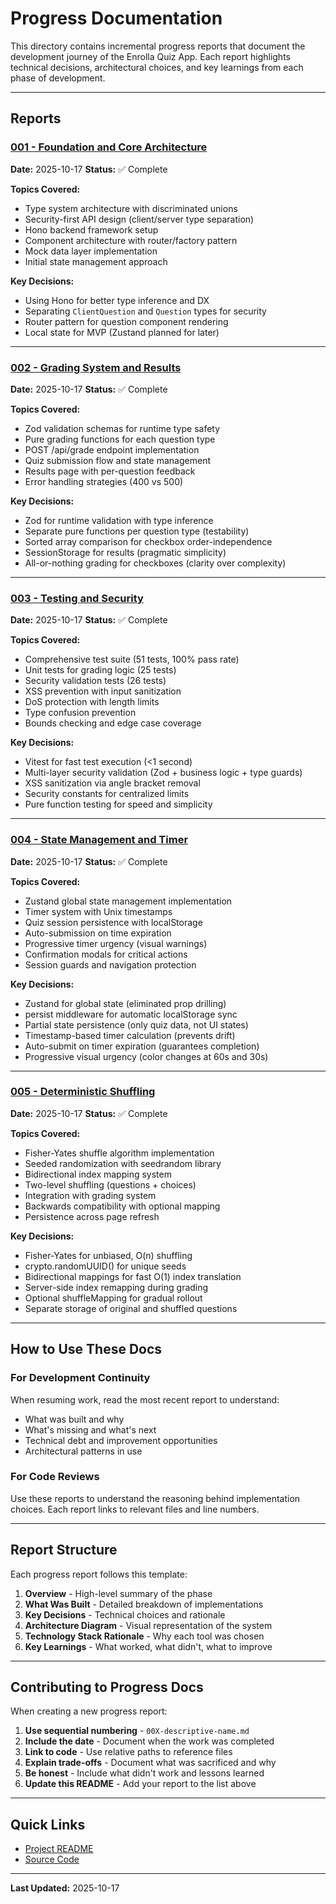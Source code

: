 # Progress Documentation

This directory contains incremental progress reports that document the development journey of the Enrolla Quiz App. Each report highlights technical decisions, architectural choices, and key learnings from each phase of development.

---

## Reports

### [001 - Foundation and Core Architecture](./001-foundation-and-core-architecture.md)

**Date:** 2025-10-17
**Status:** ✅ Complete

**Topics Covered:**

- Type system architecture with discriminated unions
- Security-first API design (client/server type separation)
- Hono backend framework setup
- Component architecture with router/factory pattern
- Mock data layer implementation
- Initial state management approach

**Key Decisions:**

- Using Hono for better type inference and DX
- Separating `ClientQuestion` and `Question` types for security
- Router pattern for question component rendering
- Local state for MVP (Zustand planned for later)

---

### [002 - Grading System and Results](./002-grading-system-and-results.md)
**Date:** 2025-10-17
**Status:** ✅ Complete

**Topics Covered:**
- Zod validation schemas for runtime type safety
- Pure grading functions for each question type
- POST /api/grade endpoint implementation
- Quiz submission flow and state management
- Results page with per-question feedback
- Error handling strategies (400 vs 500)

**Key Decisions:**
- Zod for runtime validation with type inference
- Separate pure functions per question type (testability)
- Sorted array comparison for checkbox order-independence
- SessionStorage for results (pragmatic simplicity)
- All-or-nothing grading for checkboxes (clarity over complexity)

---

### [003 - Testing and Security](./003-testing-and-security.md)
**Date:** 2025-10-17
**Status:** ✅ Complete

**Topics Covered:**
- Comprehensive test suite (51 tests, 100% pass rate)
- Unit tests for grading logic (25 tests)
- Security validation tests (26 tests)
- XSS prevention with input sanitization
- DoS protection with length limits
- Type confusion prevention
- Bounds checking and edge case coverage

**Key Decisions:**
- Vitest for fast test execution (<1 second)
- Multi-layer security validation (Zod + business logic + type guards)
- XSS sanitization via angle bracket removal
- Security constants for centralized limits
- Pure function testing for speed and simplicity

---

### [004 - State Management and Timer](./004-state-management-and-timer.md)
**Date:** 2025-10-17
**Status:** ✅ Complete

**Topics Covered:**
- Zustand global state management implementation
- Timer system with Unix timestamps
- Quiz session persistence with localStorage
- Auto-submission on time expiration
- Progressive timer urgency (visual warnings)
- Confirmation modals for critical actions
- Session guards and navigation protection

**Key Decisions:**
- Zustand for global state (eliminated prop drilling)
- persist middleware for automatic localStorage sync
- Partial state persistence (only quiz data, not UI states)
- Timestamp-based timer calculation (prevents drift)
- Auto-submit on timer expiration (guarantees completion)
- Progressive visual urgency (color changes at 60s and 30s)

---

### [005 - Deterministic Shuffling](./005-deterministic-shuffling.md)
**Date:** 2025-10-17
**Status:** ✅ Complete

**Topics Covered:**
- Fisher-Yates shuffle algorithm implementation
- Seeded randomization with seedrandom library
- Bidirectional index mapping system
- Two-level shuffling (questions + choices)
- Integration with grading system
- Backwards compatibility with optional mapping
- Persistence across page refresh

**Key Decisions:**
- Fisher-Yates for unbiased, O(n) shuffling
- crypto.randomUUID() for unique seeds
- Bidirectional mappings for fast O(1) index translation
- Server-side index remapping during grading
- Optional shuffleMapping for gradual rollout
- Separate storage of original and shuffled questions

---

## How to Use These Docs

### For Development Continuity

When resuming work, read the most recent report to understand:

- What was built and why
- What's missing and what's next
- Technical debt and improvement opportunities
- Architectural patterns in use

### For Code Reviews

Use these reports to understand the reasoning behind implementation choices. Each report links to relevant files and line numbers.

---

## Report Structure

Each progress report follows this template:

1. **Overview** - High-level summary of the phase
2. **What Was Built** - Detailed breakdown of implementations
3. **Key Decisions** - Technical choices and rationale
4. **Architecture Diagram** - Visual representation of the system
5. **Technology Stack Rationale** - Why each tool was chosen
6. **Key Learnings** - What worked, what didn't, what to improve

---

## Contributing to Progress Docs

When creating a new progress report:

1. **Use sequential numbering** - `00X-descriptive-name.md`
2. **Include the date** - Document when the work was completed
3. **Link to code** - Use relative paths to reference files
4. **Explain trade-offs** - Document what was sacrificed and why
5. **Be honest** - Include what didn't work and lessons learned
6. **Update this README** - Add your report to the list above

---

## Quick Links

- [Project README](../../README.md)
- [Source Code](../../src/)

---

**Last Updated:** 2025-10-17
